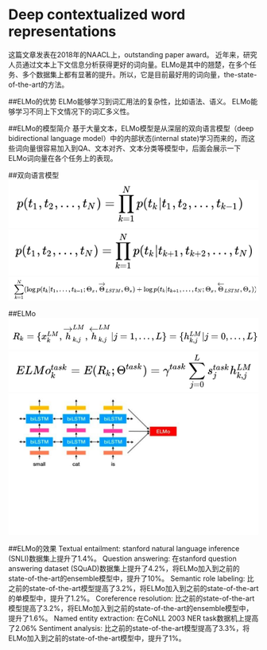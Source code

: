 # Deep contextualized word representations
这篇文章发表在2018年的NAACL上，outstanding paper award。
近年来，研究人员通过文本上下文信息分析获得更好的词向量。ELMo是其中的翘楚，在多个任务、多个数据集上都有显著的提升。所以，它是目前最好用的词向量，the-state-of-the-art的方法。

##ELMo的优势
ELMo能够学习到词汇用法的复杂性，比如语法、语义。
ELMo能够学习不同上下文情况下的词汇多义性。

##ELMo的模型简介
基于大量文本，ELMo模型是从深层的双向语言模型（deep bidirectional language model）中的内部状态(internal state)学习而来的，而这些词向量很容易加入到QA、文本对齐、文本分类等模型中，后面会展示一下ELMo词向量在各个任务上的表现。

##双向语言模型
![image](https://raw.githubusercontent.com/max-yue/images/master/201.png)
![image](https://raw.githubusercontent.com/max-yue/images/master/202.png)
![image](https://raw.githubusercontent.com/max-yue/images/master/203.png) 

##ELMo
![image](https://raw.githubusercontent.com/max-yue/images/master/204.png)
![image](https://raw.githubusercontent.com/max-yue/images/master/205.png)
![image](https://raw.githubusercontent.com/max-yue/images/master/206.png)

##ELMo的效果
Textual entailment: stanford natural language inference (SNLI)数据集上提升了1.4%。
Question answering: 在stanford question answering dataset (SQuAD)数据集上提升了4.2%，将ELMo加入到之前的state-of-the-art的ensemble模型中，提升了10%。
Semantic role labeling: 比之前的state-of-the-art模型提高了3.2%，将ELMo加入到之前的state-of-the-art的单模型中，提升了1.2%。
Coreference resolution: 比之前的state-of-the-art模型提高了3.2%，将ELMo加入到之前的state-of-the-art的ensemble模型中，提升了1.6%。
Named entity extraction: 在CoNLL 2003 NER task数据机上提高了2.06%
Sentiment analysis: 比之前的state-of-the-art模型提高了3.3%，将ELMo加入到之前的state-of-the-art模型中，提升了1%。
